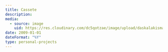 ```yaml
---
title: Cassete
description: 
media:
  - source: image
    uid: https://res.cloudinary.com/dc5qotzae/image/upload/daskalakismanos/misc/cassete
date: 2009-01-01
dateFormat: "%Y"
type: personal-projects
---
```

